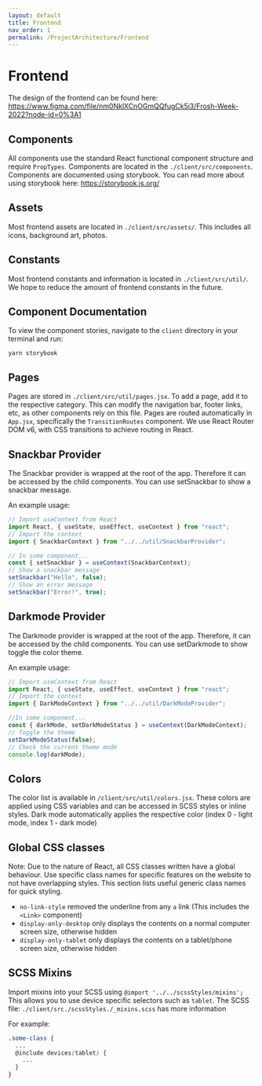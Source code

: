 ```yaml
---
layout: default
title: Frontend
nav_order: 1
permalink: /ProjectArchitecture/Frontend
---
```


# Frontend

The design of the frontend can be found here: https://www.figma.com/file/nm0NklXCnOGmQQfugCk5i3/Frosh-Week-2022?node-id=0%3A1

## Components

All components use the standard React functional component structure and require `PropTypes`. Components are located in the `./client/src/components`. Components are documented using storybook. You can read more about using storybook here: https://storybook.js.org/

## Assets

Most frontend assets are located in `./client/src/assets/`. This includes all icons, background art, photos.

## Constants

Most frontend constants and information is located in `./client/src/util/`. We hope to reduce the amount of frontend constants in the future.

## Component Documentation

To view the component stories, navigate to the `client` directory in your terminal and run:

```shell
yarn storybook
```

## Pages

Pages are stored in `./client/src/util/pages.jsx`. To add a page, add it to the respective category. This can modify the navigation bar, footer links, etc, as other components rely on this file. Pages are routed automatically in `App.jsx`, specifically the `TransitionRoutes` component. We use React Router DOM v6, with CSS transitions to achieve routing in React.

## Snackbar Provider

The Snackbar provider is wrapped at the root of the app. Therefore it can be accessed by the child components. You can use setSnackbar to show a snackbar message.

An example usage:

```js
// Import useContext from React
import React, { useState, useEffect, useContext } from "react";
// Import the context
import { SnackbarContext } from "../../util/SnackbarProvider";

// In some component...
const { setSnackbar } = useContext(SnackbarContext);
// Show a snackbar message
setSnackbar("Hello", false);
// Show an error message
setSnackbar("Error!", true);
```

## Darkmode Provider

The Darkmode provider is wrapped at the root of the app. Therefore, it can be accessed by the child components. You can use setDarkmode to show toggle the color theme.

An example usage:

```js
// Import useContext from React
import React, { useState, useEffect, useContext } from "react";
// Import the context
import { DarkModeContext } from "../../util/DarkModeProvider";

//In some component...
const { darkMode, setDarkModeStatus } = useContext(DarkModeContext);
// Toggle the theme
setDarkModeStatus(false);
// Check the current theme mode
console.log(darkMode);
```

## Colors

The color list is available in `/client/src/util/colors.jsx`. These colors are applied using CSS variables and can be accessed in SCSS styles or inline styles. Dark mode automatically applies the respective color (index 0 - light mode, index 1 - dark mode)

## Global CSS classes

Note: Due to the nature of React, all CSS classes written have a global behaviour. Use specific class names for specific features on the website to not have overlapping styles. This section lists useful generic class names for quick styling.

- `no-link-style` removed the underline from any `a` link (This includes the `<Link>` component)
- `display-only-desktop` only displays the contents on a normal computer screen size, otherwise hidden
- `display-only-tablet` only displays the contents on a tablet/phone screen size, otherwise hidden

## SCSS Mixins

Import mixins into your SCSS using `@import '../../scssStyles/mixins';`
This allows you to use device specific selectors such as `tablet`. The SCSS file: `./client/src./scssStyles./_mixins.scss` has more information

For example:

```SCSS
.some-class {
  ...
  @include devices(tablet) {
    ...
  }
}
```
